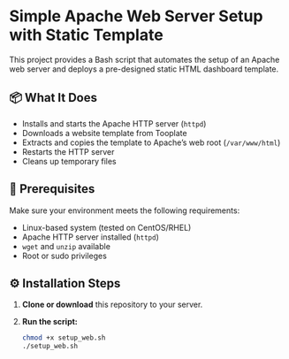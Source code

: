 # Simple Apache Web Server Setup with Static Template

This project provides a Bash script that automates the setup of an Apache web server and deploys a pre-designed static HTML dashboard template.

## 📦 What It Does

- Installs and starts the Apache HTTP server (`httpd`)
- Downloads a website template from Tooplate
- Extracts and copies the template to Apache’s web root (`/var/www/html`)
- Restarts the HTTP server
- Cleans up temporary files

## 🚀 Prerequisites

Make sure your environment meets the following requirements:

- Linux-based system (tested on CentOS/RHEL)
- Apache HTTP server installed (`httpd`)
- `wget` and `unzip` available
- Root or sudo privileges

## ⚙️ Installation Steps

1. **Clone or download** this repository to your server.
2. **Run the script:**

   ```bash
   chmod +x setup_web.sh
   ./setup_web.sh
